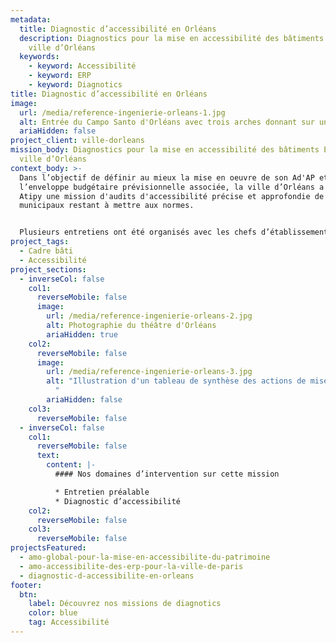 ```yaml
---
metadata:
  title: Diagnostic d’accessibilité en Orléans
  description: Diagnostics pour la mise en accessibilité des bâtiments ERP de la
    ville d’Orléans
  keywords:
    - keyword: Accessibilité
    - keyword: ERP
    - keyword: Diagnotics
title: Diagnostic d’accessibilité en Orléans
image:
  url: /media/reference-ingenierie-orleans-1.jpg
  alt: Entrée du Campo Santo d'Orléans avec trois arches donnant sur un cloitre
  ariaHidden: false
project_client: ville-dorleans
mission_body: Diagnostics pour la mise en accessibilité des bâtiments ERP de la
  ville d’Orléans
context_body: >-
  Dans l’objectif de définir au mieux la mise en oeuvre de son Ad'AP et
  l’enveloppe budgétaire prévisionnelle associée, la ville d’Orléans a confié à
  Atipy une mission d'audits d'accessibilité précise et approfondie de 133 ERP
  municipaux restant à mettre aux normes.


  Plusieurs entretiens ont été organisés avec les chefs d’établissement ou leurs représentants, préalablement à l’intervention in situ. Les objectifs d'un tel entretien étaient, d'une part, de comprendre le fonctionnement réel et les spécificités de l'établissement audité&nbsp;; d'autre part, de relever les principaux dysfonctionnements déjà connus par les usagers, utilisateurs et gestionnaires de l'ERP afin d’y remédier.
project_tags:
  - Cadre bâti
  - Accessibilité
project_sections:
  - inverseCol: false
    col1:
      reverseMobile: false
      image:
        url: /media/reference-ingenierie-orleans-2.jpg
        alt: Photographie du théâtre d'Orléans
        ariaHidden: true
    col2:
      reverseMobile: false
      image:
        url: /media/reference-ingenierie-orleans-3.jpg
        alt: "Illustration d'un tableau de synthèse des actions de mise en accessibilité
          "
        ariaHidden: false
    col3:
      reverseMobile: false
  - inverseCol: false
    col1:
      reverseMobile: false
      text:
        content: |-
          #### Nos domaines d’intervention sur cette mission

          * Entretien préalable
          * Diagnostic d’accessibilité
    col2:
      reverseMobile: false
    col3:
      reverseMobile: false
projectsFeatured:
  - amo-global-pour-la-mise-en-accessibilite-du-patrimoine
  - amo-accessibilite-des-erp-pour-la-ville-de-paris
  - diagnostic-d-accessibilite-en-orleans
footer:
  btn:
    label: Découvrez nos missions de diagnotics
    color: blue
    tag: Accessibilité
---
```

